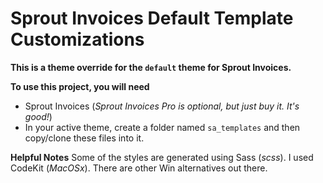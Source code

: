 # Sprout Invoices Default Template Customizations
**This is a theme override for the `default` theme for Sprout Invoices.**

**To use this project, you will need**
* Sprout Invoices (_Sprout Invoices Pro is optional, but just buy it. It's good!_)
* In your active theme, create a folder named `sa_templates` and then copy/clone these files into it.

**Helpful Notes**
Some of the styles are generated using Sass (_scss_). I used CodeKit (_MacOSx_). There are other Win alternatives out there. 
